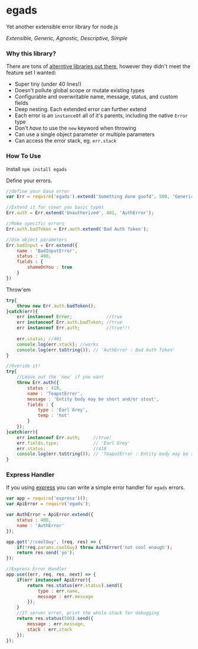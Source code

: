 # egads
Yet another extensible error library for node.js

*Extensible, Generic, Agnostic, Descriptive, Simple*

### Why this library?
There are tons of [alterntive libraries out there](https://www.npmjs.com/search?q=extend+error), however they didn't meet the feature set I wanted:

- Super tiny (under 40 lines!)
- Doesn't pollute global scope or mutate existing types
- Configurable and overwritable name, message, status, and custom fields
- Deep nesting. Each extended error can further extend
- Each error is an `instanceOf` all of it's parents, including the native `Error` type
- Don't _have_ to use the `new` keyword when throwing
- Can use a single object parameter or multiple parameters
- Can access the error stack, eg. `err.stack`

### How To Use

Install `npm install egads`


Define your errors.
```javascript
//define your base error
var Err = require('egads').extend('Something done goofd', 500, 'GenericError');

//Extend it for cover you basic types
Err.auth = Err.extend('Unauthorized', 401, 'AuthError');

//Make specific errors
Err.auth.badToken = Err.auth.extend('Bad Auth Token');

//Use object parameters
Err.badInput = Err.extend({
    name : 'BadInputError',
    status : 400,
    fields : {
        shameOnYou : true
    }
})
```

Throw'em
```javascript
try{
    throw new Err.auth.badToken();
}catch(err){
    err instanceof Error;             //true
    err instanceof Err.auth.badToken; //true
    err instanceof Err.auth;          //true!!!
​
    err.status; //401
    console.log(err.stack); //works
    console.log(err.toString()); // 'AuthError : Bad Auth Token'
}

//Overide it!
try{
    //Leave out the `new` if you want
    throw Err.auth({
        status : 418,
        name : 'TeapotError',
        message : 'Entity body may be short and/or stout',
        fields : {
            type : 'Earl Grey',
            temp : 'hot'
        }
    });
}catch(err){
    err instanceof Err.auth;     //true!
    err.fields.type;             // 'Earl Grey'
​    err.status;                  //418
    console.log(err.toString()); // 'TeapotError : Entity body may be short and/or stout'
}
```




### Express Handler

If you using [express](https://expressjs.com/) you can write a simple error handler for `egads` errors.

```javascript
var app = require('express')();
var ApiError = require('egads');

var AuthError = ApiError.extend({
    status : 400,
    name : 'AuthError'
});

app.get('/:coolGuy', (req, res) => {
    if(!req.params.coolGuy) throw AuthError('not cool enough');
    return res.send('yo');
});

//Express Error Handler
app.use((err, req, res, next) => {
    if(err instanceof ApiError){
        return res.status(err.status).send({
            type : err.name,
            message : err.message
        });
    }
    //If server error, print the whole stack for debugging
    return res.status(500).send({
        message : err.message,
        stack : err.stack
    });
});
```

